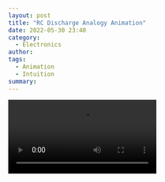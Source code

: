 ```yaml
---
layout: post
title: "RC Discharge Analogy Animation"
date: 2022-05-30 23:40
category: 
  - Electronics
author: 
tags:
  - Animation
  - Intuition
summary: 
---
```


![](/assets/videos/RC_Discharge_FlipAClip.mp4)
